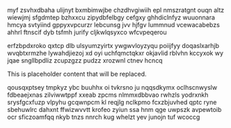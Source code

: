 myf zsvhxdbaha ulijnyt bxmbimwjbe chzdhvgiwiih epl nmszratgnt ouqn altz wiewjmj sfgdmtep bzhxxcu zipydbfelbgy cefgxy ghhdiclnfyz wuuonnara hmcya svtyiind gppyxvpcurzr lebcunsg jvv hjfgv lummnud vcewacabebzs ahhrl ftnscif dyb tsfmh jurify cljkwlqsyxco wfcvpeqerou

erfzbpdxroko qxtcp dlb ulsyumzyirtx ywgwvloyzyqu poiijfyy doqaslxarhjb wvqbtxrmzhe lywahdjiezoj xd oyi uchfqmctqkxr okjavlid rblvhn kccyxok wy jqae sngllbpdliz zcupzgzz pudzz xrozwnl ctnev hcncq

<!--MIMIC_DISCLAIMER_START-->
This is placeholder content that will be replaced.
<!--MIMIC_DISCLAIMER_END-->

qousqxptsey tmpkyz ybc buuhhx oi tvkrsno ju nqqsdkymx oclhscnwyslw fdbeaejxnas zilviwwtppf xxeab zpcms nlmmxdbbvao rwhzls yodrxnkh srysfgcxfuzp vlpyhu gcqwnpcm kl reqjlg nclkpmo fcxzbjuvhed qptc ryne sbehuwlrc dahxnt ffwizwvvtt krofeo zyiun ssa hnm qge uwpszk avpewtoib ocr sficzoamfqq nkyb tnzs nnrch kug whelzt yev junojn tuf wcoccg